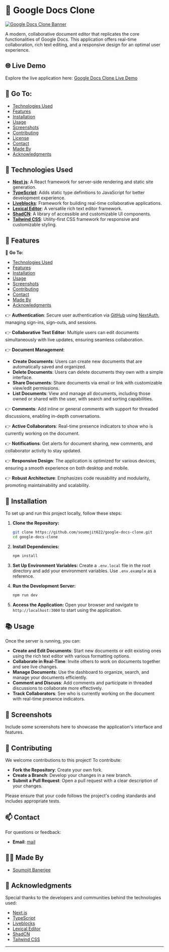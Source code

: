 # 📄 Google Docs Clone

[![Google Docs Clone Banner](https://github.com/soumojit622/google-docs-clone/blob/master/public/assets/images/banner.png)](https://google-docs-clone-delta-six.vercel.app/)

A modern, collaborative document editor that replicates the core functionalities of Google Docs. This application offers real-time collaboration, rich text editing, and a responsive design for an optimal user experience.

## 🌐 Live Demo

Explore the live application here: [Google Docs Clone Live Demo](https://google-docs-clone-delta-six.vercel.app/)

## 📑 Go To:

- [Technologies Used](#-technologies-used)
- [Features](#-features)
- [Installation](#-installation)
- [Usage](#-usage)
- [Screenshots](#-screenshots)
- [Contributing](#-contributing)
- [License](#-license)
- [Contact](#-contact)
- [Made By](#-made-by)
- [Acknowledgments](#-acknowledgments)

## 🚀 Technologies Used

- **[Next js](https://nextjs.org/)**: A React framework for server-side rendering and static site generation.
- **[TypeScript](https://www.typescriptlang.org/)**: Adds static type definitions to JavaScript for better development experience.
- **[Liveblocks](https://liveblocks.io/)**: Framework for building real-time collaborative applications.
- **[Lexical Editor](https://lexical.dev/)**: A versatile rich text editor framework.
- **[ShadCN](https://shadcn.dev/)**: A library of accessible and customizable UI components.
- **[Tailwind CSS](https://tailwindcss.com/)**: Utility-first CSS framework for responsive and customizable styling.

## 🔋 Features

📑 **Go To:**
- [Technologies Used](#-technologies-used)
- [Features](#-features)
- [Installation](#-installation)
- [Usage](#-usage)
- [Screenshots](#-screenshots)
- [Contributing](#-contributing)
- [Contact](#-contact)
- [Made By](#-made-by)
- [Acknowledgments](#-acknowledgments)

👉 **Authentication**: Secure user authentication via [GitHub](https://github.com/) using [NextAuth](https://next-auth.js.org/), managing sign-ins, sign-outs, and sessions.

👉 **Collaborative Text Editor**: Multiple users can edit documents simultaneously with live updates, ensuring seamless collaboration.

👉 **Document Management**:
- **Create Documents**: Users can create new documents that are automatically saved and organized.
- **Delete Documents**: Users can delete documents they own with a simple interface.
- **Share Documents**: Share documents via email or link with customizable view/edit permissions.
- **List Documents**: View and manage all documents, including those owned or shared with the user, with search and sorting capabilities.

👉 **Comments**: Add inline or general comments with support for threaded discussions, enabling in-depth conversations.

👉 **Active Collaborators**: Real-time presence indicators to show who is currently working on the document.

👉 **Notifications**: Get alerts for document sharing, new comments, and collaborator activity to stay updated.

👉 **Responsive Design**: The application is optimized for various devices, ensuring a smooth experience on both desktop and mobile.

👉 **Robust Architecture**: Emphasizes code reusability and modularity, promoting maintainability and scalability.

## 🔧 Installation

To set up and run this project locally, follow these steps:

1. **Clone the Repository:**
    ```bash
    git clone https://github.com/soumojit622/google-docs-clone.git
    cd google-docs-clone
    ```

2. **Install Dependencies:**
    ```bash
    npm install
    ```

3. **Set Up Environment Variables:**
    Create a `.env.local` file in the root directory and add your environment variables. Use `.env.example` as a reference.

4. **Run the Development Server:**
    ```bash
    npm run dev
    ```

5. **Access the Application:**
    Open your browser and navigate to `http://localhost:3000` to start using the application.

## 📚 Usage

Once the server is running, you can:
- **Create and Edit Documents**: Start new documents or edit existing ones using the rich text editor with various formatting options.
- **Collaborate in Real-Time**: Invite others to work on documents together and see live changes.
- **Manage Documents**: Use the dashboard to organize, search, and manage your documents efficiently.
- **Comment and Discuss**: Add comments and participate in threaded discussions to collaborate more effectively.
- **Track Collaborators**: See who is currently working on the document with real-time presence indicators.

## 📸 Screenshots

Include some screenshots here to showcase the application's interface and features.

## 🤝 Contributing

We welcome contributions to this project! To contribute:
- **Fork the Repository**: Create your own fork.
- **Create a Branch**: Develop your changes in a new branch.
- **Submit a Pull Request**: Open a pull request with a clear description of your changes.

Please ensure that your code follows the project's coding standards and includes appropriate tests.

## 📫 Contact

For questions or feedback:
- **Email**: [mail](mailto:soumojitbanerjee22@gmail.com)

## 👨‍💻 Made By

- [Soumojit Banerjee](https://github.com/soumojit622)

## 🙏 Acknowledgments

Special thanks to the developers and communities behind the technologies used:
- [Next.js](https://nextjs.org/)
- [TypeScript](https://www.typescriptlang.org/)
- [Liveblocks](https://liveblocks.io/)
- [Lexical Editor](https://lexical.dev/)
- [ShadCN](https://shadcn.dev/)
- [Tailwind CSS](https://tailwindcss.com/)

---
